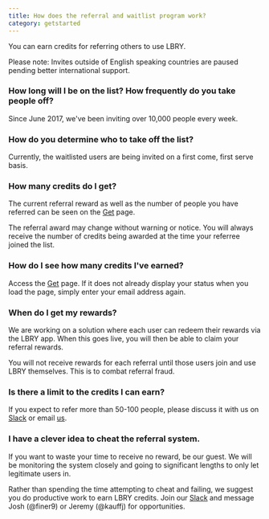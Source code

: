 ```yaml
---
title: How does the referral and waitlist program work?
category: getstarted
---
```


You can earn credits for referring others to use LBRY.

Please note: Invites outside of English speaking countries are paused pending better international support.

### How long will I be on the list? How frequently do you take people off?

Since June 2017, we've been inviting over 10,000 people every week. 

### How do you determine who to take off the list?

Currently, the waitlisted users are being invited on a first come, first serve basis.  

### How many credits do I get?

The current referral reward as well as the number of people you have referred can be seen on the [Get](/get) page.

The referral award may change without warning or notice. You will always receive the number of credits being awarded at the time your referree joined the list.

### How do I see how many credits I've earned?

Access the [Get](/get) page. If it does not already display your status when you load the page, simply enter your email address again.

### When do I get my rewards?

We are working on a solution where each user can redeem their rewards via the LBRY app.  When this goes live, you will then be able to claim your referral rewards. 

You will not receive rewards for each referral until those users join and use LBRY themselves. This is to combat referral fraud.

### Is there a limit to the credits I can earn?

If you expect to refer more than 50-100 people, please discuss it with us on [Slack](http://slack.lbry.io) or email [us](mailto:josh@lbry.io).

### I have a clever idea to cheat the referral system.

If you want to waste your time to receive no reward, be our guest. We will be monitoring the system closely and going to significant lengths to only let legitimate users in.

Rather than spending the time attempting to cheat and failing, we suggest you do productive work to earn LBRY credits. Join our [Slack](http://slack.lbry.io) and message Josh (@finer9) or Jeremy (@kauffj) for opportunities.
